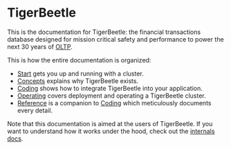 # TigerBeetle

This is the documentation for TigerBeetle: the financial transactions database designed for mission
critical safety and performance to power the next 30 years of [OLTP](./concepts/oltp.md).

This is how the entire documentation is organized:

- [Start](./start.md) gets you up and running with a cluster.
- [Concepts](./concepts/) explains why TigerBeetle exists.
- [Coding](./coding/) shows how to integrate TigerBeetle into your application.
- [Operating](./operating/) covers deployment and operating a TigerBeetle cluster.
- [Reference](./reference/) is a companion to [Coding](./coding/) which meticulously documents every
  detail.

Note that this documentation is aimed at the users of TigerBeetle. If you want to understand how it
works under the hood, check out the [internals docs](https://github.com/tigerbeetle/tigerbeetle/tree/main/docs/internals).
